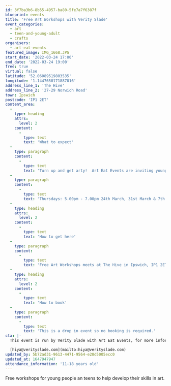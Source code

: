 ```yaml
---
id: 3f7ba3b6-8b55-4957-ba80-5fe7a7f6387f
blueprint: events
title: 'Free Art Workshops with Verity Slade'
event_categories:
  - art
  - teen-and-young-adult
  - crafts
organisers:
  - art-eat-events
featured_image: IMG_1668.JPG
start_date: '2022-03-24 17:00'
end_date: '2022-03-24 19:00'
free: true
virtual: false
latitude: '52.06089519803535'
longitude: '1.1447650171887016'
address_line_1: 'The Hive'
address_line_2: '27-29 Norwich Road'
town: Ipswich
postcode: 'IP1 2ET'
content_area:
  -
    type: heading
    attrs:
      level: 2
    content:
      -
        type: text
        text: 'What to expect'
  -
    type: paragraph
    content:
      -
        type: text
        text: 'Turn up and get arty!  Art Eat Events are inviting young people of Ipswich to take part in mural design workshops with artist Verity Slade. No registration necessary, just come along!'
  -
    type: paragraph
    content:
      -
        type: text
        text: 'Thursdays: 5.00pm - 7.00pm 24th March, 31st March & 7th April 2022 '
  -
    type: heading
    attrs:
      level: 2
    content:
      -
        type: text
        text: 'How to get here'
  -
    type: paragraph
    content:
      -
        type: text
        text: 'Free Art Workshops meets at The Hive in Ipswich, IP1 2ET. Close to the town centre, there are local bus routes and car parks nearby. '
  -
    type: heading
    attrs:
      level: 2
    content:
      -
        type: text
        text: 'How to book'
  -
    type: paragraph
    content:
      -
        type: text
        text: 'This is a drop in event so no booking is required.'
cta: |-
  This event is run by Verity Slade with Art Eat Events, for more information please get in touch via:

  [hiya@verityslade.com](mailto:hiya@verityslade.com)
updated_by: 5b72ad31-9613-4471-9564-e28d5005ecc0
updated_at: 1647947947
attendance_information: '11-18 years old'
---
```

Free workshops for young people an teens to help develop their skills in art.